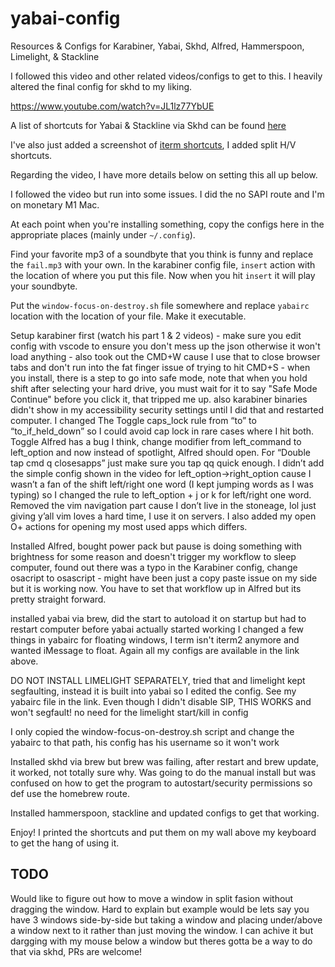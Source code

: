 # yabai-config
Resources &amp; Configs for Karabiner, Yabai, Skhd, Alfred, Hammerspoon, Limelight, &amp; Stackline

I followed this video and other related videos/configs to get to this. I heavily altered the final config for skhd to my liking.

https://www.youtube.com/watch?v=JL1lz77YbUE

A list of shortcuts for Yabai & Stackline via Skhd can be found [here](SHORTCUTS.md)

I've also just added a screenshot of [iterm shortcuts](iterm-shortcuts.png), I added split H/V shortcuts.

Regarding the video, I have more details below on setting this all up below.

I followed the video but run into some issues. I did the no SAPI route and I'm on monetary M1 Mac.

At each point when you're installing something, copy the configs here in the appropriate places (mainly under `~/.config`).

Find your favorite mp3 of a soundbyte that you think is funny and replace the `fail.mp3` with your own. In the karabiner config file, `insert` action with the location of where you put this file. Now when you hit `insert` it will play your soundbyte.

Put the `window-focus-on-destroy.sh` file somewhere and replace `yabairc` location with the location of your file. Make it executable.

Setup karabiner first (watch his part 1 & 2 videos) - make sure you edit config with vscode to ensure you don't mess up the json otherwise it won't load anything - also took out the CMD+W cause I use that to close browser tabs and don't run into the fat finger issue of trying to hit CMD+S - when you install, there is a step to go into safe mode, note that when you hold shift after selecting your hard drive, you must wait for it to say "Safe Mode Continue" before you click it, that tripped me up. also karabiner binaries didn't show in my accessibility security settings until I did that and restarted computer. I changed The Toggle caps_lock rule from “to” to “to_if_held_down” so I could avoid cap lock in rare cases where I hit both. Toggle Alfred has a bug I think, change modifier from left_command to left_option and now instead of spotlight, Alfred should open. For “Double tap cmd q closesapps” just make sure you tap qq quick enough. I didn’t add the simple config shown in the video for left_option->right_option cause I wasn’t a fan of the shift left/right one word (I kept jumping words as I was typing) so I changed the rule to left_option + j or k for left/right one word. Removed the vim navigation part cause I don’t live in the stoneage, lol just giving y’all vim loves a hard time, I use it on servers. I also added my open O+ actions for opening my most used apps which differs. 

Installed Alfred, bought power pack but pause is doing something with brightness for some reason and doesn't trigger my workflow to sleep computer, found out there was a typo in the Karabiner config, change osacript to osascript - might have been just a copy paste issue on my side but it is working now. You have to set that workflow up in Alfred but its pretty straight forward.

installed yabai via brew, did the start to autoload it on startup but had to restart computer before yabai actually started working
I changed a few things in yabairc for floating windows, I term isn't iterm2 anymore and wanted iMessage to float. Again all my configs are available in the link above.

DO NOT INSTALL LIMELIGHT SEPARATELY, tried that and limelight kept segfaulting, instead it is built into yabai so I edited the config. See my yabairc file in the link. Even though I didn't disable SIP, THIS WORKS and won't segfault! no need for the limelight start/kill in config

I only copied the window-focus-on-destroy.sh script and change the yabairc to that path, his config has his username so it won't work

Installed skhd via brew but brew was failing, after restart and brew update, it worked, not totally sure why. Was going to do the manual install but was confused on how to get the program to autostart/security permissions so def use the homebrew route.

Installed hammerspoon, stackline and updated configs to get that working.

Enjoy! I printed the shortcuts and put them on my wall above my keyboard to get the hang of using it.

## TODO
Would like to figure out how to move a window in split fasion without dragging the window. Hard to explain but example would be lets say you have 3 windows side-by-side but taking a window and placing under/above a window next to it rather than just moving the window. I can achive it but dargging with my mouse below a window but theres gotta be a way to do that via skhd, PRs are welcome!
